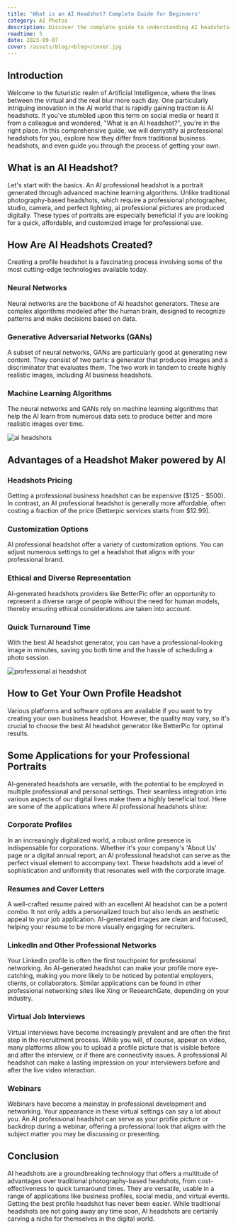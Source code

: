 ```yaml
---
title: 'What is an AI Headshot? Complete Guide for Beginners'
category: AI Photos
description: Discover the complete guide to understanding AI headshots—what they are, how they're made, and how to use them professionally. Learn how AI-generated portraits are revolutionizing personal branding in the digital age.
readtime: 5
date: 2023-09-07
cover: /assets/blog/<blog>/cover.jpg
---
```

## Introduction

Welcome to the futuristic realm of Artificial Intelligence, where the lines between the virtual and the real blur more each day. One particularly intriguing innovation in the AI world that is rapidly gaining traction is AI headshots. If you've stumbled upon this term on social media or heard it from a colleague and wondered, "What is an AI headshot?", you're in the right place. In this comprehensive guide, we will demystify ai professional headshots for you, explore how they differ from traditional business headshots, and even guide you through the process of getting your own.

## What is an AI Headshot?

Let's start with the basics. An AI professional headshot is a portrait generated through advanced machine learning algorithms. Unlike traditional photography-based headshots, which require a professional photographer, studio, camera, and perfect lighting, ai professional pictures are produced digitally. These types of portraits are especially beneficial if you are looking for a quick, affordable, and customized image for professional use.

## How Are AI Headshots Created?

Creating a profile headshot is a fascinating process involving some of the most cutting-edge technologies available today.

### Neural Networks

Neural networks are the backbone of AI headshot generators. These are complex algorithms modeled after the human brain, designed to recognize patterns and make decisions based on data.

### Generative Adversarial Networks (GANs)

A subset of neural networks, GANs are particularly good at generating new content. They consist of two parts: a generator that produces images and a discriminator that evaluates them. The two work in tandem to create highly realistic images, including AI business headshots.

### Machine Learning Algorithms

The neural networks and GANs rely on machine learning algorithms that help the AI learn from numerous data sets to produce better and more realistic images over time.

![ai headshots](https://www.betterpic.io/_vercel/image?url=/assets/blog/media/model-examples-1/betterpic-generated-headshot-505.jpg&w=768&q=70)

## Advantages of a Headshot Maker powered by AI

### Headshots Pricing

Getting a professional business headshot can be expensive ($125 - $500). In contrast, an AI professional headshot is generally more affordable, often costing a fraction of the price (Betterpic services starts from $12.99).

### Customization Options

AI professional headshot offer a variety of customization options. You can adjust numerous settings to get a headshot that aligns with your professional brand.

### Ethical and Diverse Representation

AI-generated headshots providers like BetterPic offer an opportunity to represent a diverse range of people without the need for human models, thereby ensuring ethical considerations are taken into account.

### Quick Turnaround Time

With the best AI headshot generator, you can have a professional-looking image in minutes, saving you both time and the hassle of scheduling a photo session.

![professional ai headshot](https://www.betterpic.io/_vercel/image?url=/assets/blog/media/model-examples-1/betterpic-generated-headshot-30.jpg&w=768&q=70)

## How to Get Your Own Profile Headshot

Various platforms and software options are available if you want to try creating your own business headshot. However, the quality may vary, so it's crucial to choose the best AI headshot generator like BetterPic for optimal results.

## Some Applications for your Professional Portraits

AI-generated headshots are versatile, with the potential to be employed in multiple professional and personal settings. Their seamless integration into various aspects of our digital lives make them a highly beneficial tool. Here are some of the applications where AI professional headshots shine:

### Corporate Profiles

In an increasingly digitalized world, a robust online presence is indispensable for corporations. Whether it's your company's 'About Us' page or a digital annual report, an AI professional headshot can serve as the perfect visual element to accompany text. These headshots add a level of sophistication and uniformity that resonates well with the corporate image.

### Resumes and Cover Letters

A well-crafted resume paired with an excellent AI headshot can be a potent combo. It not only adds a personalized touch but also lends an aesthetic appeal to your job application. AI-generated images are clean and focused, helping your resume to be more visually engaging for recruiters.

### LinkedIn and Other Professional Networks

Your LinkedIn profile is often the first touchpoint for professional networking. An AI-generated headshot can make your profile more eye-catching, making you more likely to be noticed by potential employers, clients, or collaborators. Similar applications can be found in other professional networking sites like Xing or ResearchGate, depending on your industry.

### Virtual Job Interviews

Virtual interviews have become increasingly prevalent and are often the first step in the recruitment process. While you will, of course, appear on video, many platforms allow you to upload a profile picture that is visible before and after the interview, or if there are connectivity issues. A professional AI headshot can make a lasting impression on your interviewers before and after the live video interaction.

### Webinars

Webinars have become a mainstay in professional development and networking. Your appearance in these virtual settings can say a lot about you. An AI professional headshot can serve as your profile picture or backdrop during a webinar, offering a professional look that aligns with the subject matter you may be discussing or presenting.

## Conclusion

AI headshots are a groundbreaking technology that offers a multitude of advantages over traditional photography-based headshots, from cost-effectiveness to quick turnaround times. They are versatile, usable in a range of applications like business profiles, social media, and virtual events. Getting the best profile headshot has never been easier. While traditional headshots are not going away any time soon, AI headshots are certainly carving a niche for themselves in the digital world.